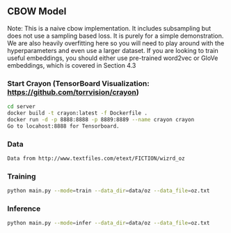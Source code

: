 ## CBOW Model

Note: This is a naive cbow implementation. It includes subsampling but does not use a sampling based loss. It is purely for a simple demonstration. We are also heavily overfitting here so you will need to play around with the hyperparameters and even use a larger dataset. If you are looking to train useful embeddings, you should either use pre-trained word2vec or GloVe embeddings, which is covered in Section 4.3

### Start Crayon (TensorBoard Visualization: https://github.com/torrvision/crayon)
```bash
cd server
docker build -t crayon:latest -f Dockerfile .
docker run -d -p 8888:8888 -p 8889:8889 --name crayon crayon
Go to locahost:8888 for Tensorboard.
```

### Data
```bash
Data from http://www.textfiles.com/etext/FICTION/wizrd_oz
```

### Training
```bash
python main.py --mode=train --data_dir=data/oz --data_file=oz.txt
```

### Inference
```bash
python main.py --mode=infer --data_dir=data/oz --data_file=oz.txt
```